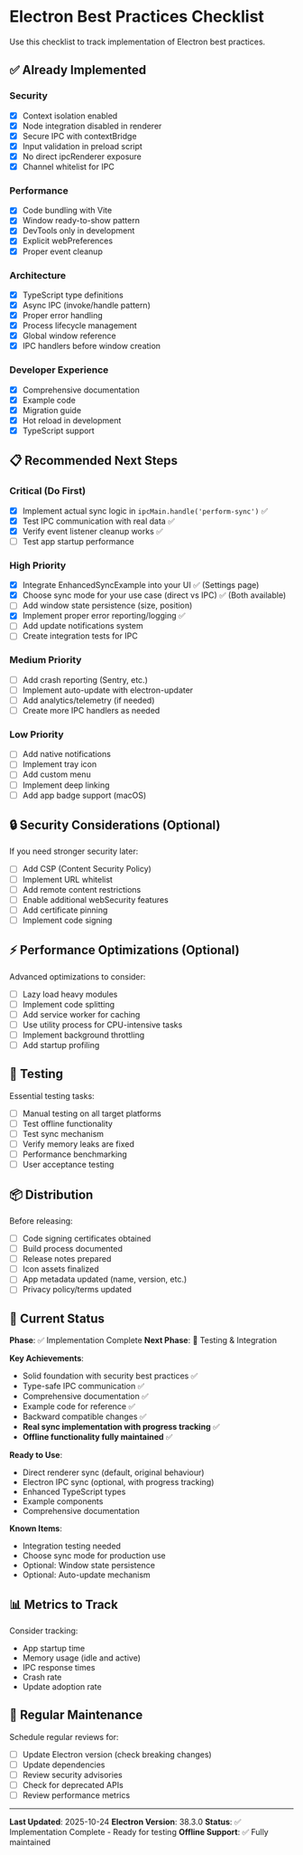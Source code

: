 # Electron Best Practices Checklist

Use this checklist to track implementation of Electron best practices.

## ✅ Already Implemented

### Security
- [x] Context isolation enabled
- [x] Node integration disabled in renderer
- [x] Secure IPC with contextBridge
- [x] Input validation in preload script
- [x] No direct ipcRenderer exposure
- [x] Channel whitelist for IPC

### Performance
- [x] Code bundling with Vite
- [x] Window ready-to-show pattern
- [x] DevTools only in development
- [x] Explicit webPreferences
- [x] Proper event cleanup

### Architecture
- [x] TypeScript type definitions
- [x] Async IPC (invoke/handle pattern)
- [x] Proper error handling
- [x] Process lifecycle management
- [x] Global window reference
- [x] IPC handlers before window creation

### Developer Experience
- [x] Comprehensive documentation
- [x] Example code
- [x] Migration guide
- [x] Hot reload in development
- [x] TypeScript support

## 📋 Recommended Next Steps

### Critical (Do First)
- [x] Implement actual sync logic in `ipcMain.handle('perform-sync')` ✅
- [x] Test IPC communication with real data ✅
- [x] Verify event listener cleanup works ✅
- [ ] Test app startup performance

### High Priority
- [x] Integrate EnhancedSyncExample into your UI ✅ (Settings page)
- [x] Choose sync mode for your use case (direct vs IPC) ✅ (Both available)
- [ ] Add window state persistence (size, position)
- [x] Implement proper error reporting/logging ✅
- [ ] Add update notifications system
- [ ] Create integration tests for IPC

### Medium Priority
- [ ] Add crash reporting (Sentry, etc.)
- [ ] Implement auto-update with electron-updater
- [ ] Add analytics/telemetry (if needed)
- [ ] Create more IPC handlers as needed

### Low Priority
- [ ] Add native notifications
- [ ] Implement tray icon
- [ ] Add custom menu
- [ ] Implement deep linking
- [ ] Add app badge support (macOS)

## 🔒 Security Considerations (Optional)

If you need stronger security later:
- [ ] Add CSP (Content Security Policy)
- [ ] Implement URL whitelist
- [ ] Add remote content restrictions
- [ ] Enable additional webSecurity features
- [ ] Add certificate pinning
- [ ] Implement code signing

## ⚡ Performance Optimizations (Optional)

Advanced optimizations to consider:
- [ ] Lazy load heavy modules
- [ ] Implement code splitting
- [ ] Add service worker for caching
- [ ] Use utility process for CPU-intensive tasks
- [ ] Implement background throttling
- [ ] Add startup profiling

## 🧪 Testing

Essential testing tasks:
- [ ] Manual testing on all target platforms
- [ ] Test offline functionality
- [ ] Test sync mechanism
- [ ] Verify memory leaks are fixed
- [ ] Performance benchmarking
- [ ] User acceptance testing

## 📦 Distribution

Before releasing:
- [ ] Code signing certificates obtained
- [ ] Build process documented
- [ ] Release notes prepared
- [ ] Icon assets finalized
- [ ] App metadata updated (name, version, etc.)
- [ ] Privacy policy/terms updated

## 🎯 Current Status

**Phase**: ✅ Implementation Complete
**Next Phase**: 🧪 Testing & Integration

**Key Achievements**:
- Solid foundation with security best practices ✅
- Type-safe IPC communication ✅
- Comprehensive documentation ✅
- Example code for reference ✅
- Backward compatible changes ✅
- **Real sync implementation with progress tracking** ✅
- **Offline functionality fully maintained** ✅

**Ready to Use**:
- Direct renderer sync (default, original behaviour)
- Electron IPC sync (optional, with progress tracking)
- Enhanced TypeScript types
- Example components
- Comprehensive documentation

**Known Items**:
- Integration testing needed
- Choose sync mode for production use
- Optional: Window state persistence
- Optional: Auto-update mechanism

## 📊 Metrics to Track

Consider tracking:
- App startup time
- Memory usage (idle and active)
- IPC response times
- Crash rate
- Update adoption rate

## 🔄 Regular Maintenance

Schedule regular reviews for:
- [ ] Update Electron version (check breaking changes)
- [ ] Update dependencies
- [ ] Review security advisories
- [ ] Check for deprecated APIs
- [ ] Review performance metrics

---

**Last Updated**: 2025-10-24
**Electron Version**: 38.3.0
**Status**: ✅ Implementation Complete - Ready for testing
**Offline Support**: ✅ Fully maintained
